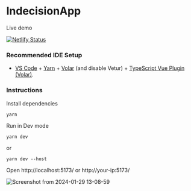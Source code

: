 # IndecisionApp
Live demo

[![Netlify Status](https://api.netlify.com/api/v1/badges/ade3aca9-02e0-4d0b-ba83-cefea86c0e85/deploy-status)](https://question.broscr.dev/)



### Recommended IDE Setup

- [VS Code](https://code.visualstudio.com/) + [Yarn](https://yarnpkg.com/) + [Volar](https://marketplace.visualstudio.com/items?itemName=Vue.volar) (and disable Vetur) + [TypeScript Vue Plugin (Volar)](https://marketplace.visualstudio.com/items?itemName=Vue.vscode-typescript-vue-plugin).


### Instructions
Install dependencies 

```
yarn
```

Run in Dev mode
```
yarn dev
```

or

```
yarn dev --host
```


Open http://localhost:5173/ or http://your-ip:5173/

![Screenshot from 2024-01-29 13-08-59](https://github.com/BrianCR96/Vue3/assets/81833093/d50b9a7c-6e44-4071-93b7-4ff9b9b26747)
